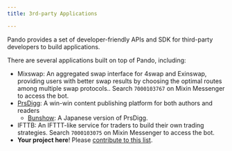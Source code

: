 ```yaml
---
title: 3rd-party Applications

---
```


Pando provides a set of developer-friendly APIs and SDK for third-party developers to build applications.

There are several applications built on top of Pando, including:

- Mixswap: An aggregated swap interface for 4swap and Exinswap, providing users with better swap results by choosing the optimal routes among multiple swap protocols.. Search `7000103767` on Mixin Messenger to access the bot.
- [PrsDigg](https://prsdigg.com): A win-win content publishing platform for both authors and readers
  - [Bunshow](https://bunshow.jp/): A Japanese version of PrsDigg.
- IFTTB: An IFTTT-like service for traders to build their own trading strategies. Search `7000103075` on Mixin Messenger to access the bot.
- **Your project here**! Please [contribute to this list](https://github.com/fox-one/docs.pando.im/tree/master/docs/3rd-party-apps/overview.md).